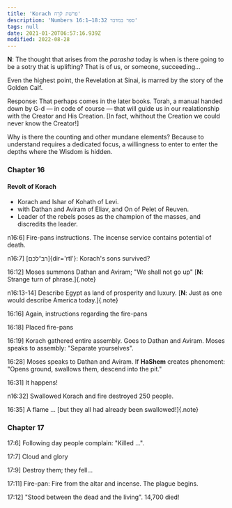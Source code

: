 ```yaml
---
title: 'Korach פרשׁת קֹ֔רַח'
description: 'Numbers 16:1–18:32 ספר במדבר'
tags: null
date: 2021-01-20T06:57:16.939Z
modified: 2022-08-28
---
```

<div class="note">

**N**: The thought that arises from the _parasha_ today is when is there going to be a sotry that is uplifting? That is of us, or someone, succeeding...

Even the highest point, the Revelation at Sinai, is marred by the story of the Golden Calf.

Response: That perhaps comes in the later books. Torah, a manual handed down by G-d &mdash; in code of course &mdash; that will guide us in our realationship with the Creator and His Creation. [In fact, whithout the Creation we could never know the Creator!]

Why is there the counting and other mundane elements? Because to understand requires a dedicated focus, a willingness to  enter to enter the depths where the Wisdom is hidden.

</div>

### Chapter 16

#### Revolt of Korach

- Korach and Ishar of Kohath of Levi.
- with Dathan and Aviram of Eliav, and On of Pelet of Reuven.
- Leader of the rebels poses as the champion of the masses, and discredits the leader.

n16:6] Fire-pans instructions. The incense service contains potential of death.

n16:7] [רב־לכם]{dir='rtl'}: Korach's sons survived?

16:12] Moses summons Dathan and Aviram; "We shall not go up" [**N**: Strange turn of phrase.]{.note}

n16:13-14] Describe Egypt as land of prosperity and luxury. [**N**: Just as one would describe America today.]{.note}

16:16] Again, instructions regarding the fire-pans

16:18] Placed fire-pans

16:19] Korach gathered entire assembly. Goes to Dathan and Aviram. Moses speaks to assembly: "Separate yourselves".

16:28] Moses speaks to Dathan and Aviram. If **HaShem** creates phenoment: "Opens ground, swallows them, descend into the pit."

16:31] It happens!

n16:32] Swallowed Korach and fire destroyed 250 people.

16:35] A flame ... [but they all had already been swallowed!]{.note}

### Chapter 17

17:6] Following day people complain: "Killed ...".

17:7] Cloud and glory

17:9] Destroy them; they fell...

17:11] Fire-pan: Fire from the altar and incense. The plague begins.

17:12] "Stood between the dead and the living". 14,700 died!
